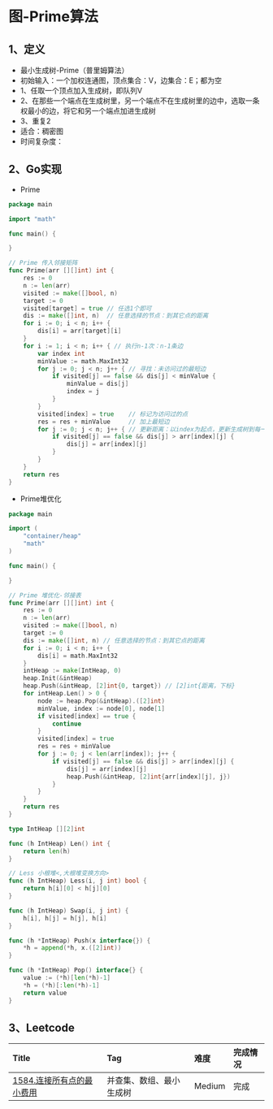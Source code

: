 # 图-Prime算法

## 1、定义

- 最小生成树-Prime（普里姆算法）
- 初始输入：一个加权连通图，顶点集合：V，边集合：E；都为空
- 1、任取一个顶点加入生成树，即队列V
- 2、在那些一个端点在生成树里，另一个端点不在生成树里的边中，选取一条权最小的边，将它和另一个端点加进生成树
- 3、重复2
- 适合：稠密图
- 时间复杂度：

## 2、Go实现

- Prime

```go
package main

import "math"

func main() {

}

// Prime 传入邻接矩阵
func Prime(arr [][]int) int {
	res := 0
	n := len(arr)
	visited := make([]bool, n)
	target := 0
	visited[target] = true // 任选1个即可
	dis := make([]int, n)  // 任意选择的节点：到其它点的距离
	for i := 0; i < n; i++ {
		dis[i] = arr[target][i]
	}
	for i := 1; i < n; i++ { // 执行n-1次：n-1条边
		var index int
		minValue := math.MaxInt32
		for j := 0; j < n; j++ { // 寻找：未访问过的最短边
			if visited[j] == false && dis[j] < minValue {
				minValue = dis[j]
				index = j
			}
		}
		visited[index] = true    // 标记为访问过的点
		res = res + minValue     // 加上最短边
		for j := 0; j < n; j++ { // 更新距离：以index为起点，更新生成树到每一个非树顶点的距离
			if visited[j] == false && dis[j] > arr[index][j] {
				dis[j] = arr[index][j]
			}
		}
	}
	return res
}
```

- Prime堆优化

```go
package main

import (
	"container/heap"
	"math"
)

func main() {

}

// Prime 堆优化-邻接表
func Prime(arr [][]int) int {
	res := 0
	n := len(arr)
	visited := make([]bool, n)
	target := 0
	dis := make([]int, n) // 任意选择的节点：到其它点的距离
	for i := 0; i < n; i++ {
		dis[i] = math.MaxInt32
	}
	intHeap := make(IntHeap, 0)
	heap.Init(&intHeap)
	heap.Push(&intHeap, [2]int{0, target}) // [2]int{距离，下标}
	for intHeap.Len() > 0 {
		node := heap.Pop(&intHeap).([2]int)
		minValue, index := node[0], node[1]
		if visited[index] == true {
			continue
		}
		visited[index] = true
		res = res + minValue
		for j := 0; j < len(arr[index]); j++ {
			if visited[j] == false && dis[j] > arr[index][j] {
				dis[j] = arr[index][j]
				heap.Push(&intHeap, [2]int{arr[index][j], j})
			}
		}
	}
	return res
}

type IntHeap [][2]int

func (h IntHeap) Len() int {
	return len(h)
}

// Less 小根堆<,大根堆变换方向>
func (h IntHeap) Less(i, j int) bool {
	return h[i][0] < h[j][0]
}

func (h IntHeap) Swap(i, j int) {
	h[i], h[j] = h[j], h[i]
}

func (h *IntHeap) Push(x interface{}) {
	*h = append(*h, x.([2]int))
}

func (h *IntHeap) Pop() interface{} {
	value := (*h)[len(*h)-1]
	*h = (*h)[:len(*h)-1]
	return value
}
```

## 3、Leetcode

| Title                                                                               | Tag          | 难度     | 完成情况 |
| :-------------------------------------------------------------------------------------| :--------------| :--------| :------|
| [1584.连接所有点的最小费用](https://leetcode.cn/problems/min-cost-to-connect-all-points/) | 并查集、数组、最小生成树 | Medium | 完成   |